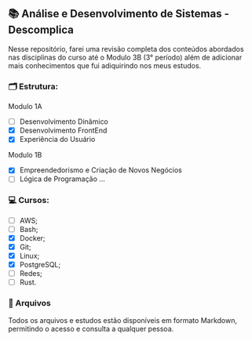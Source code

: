 ## 📚 Análise e Desenvolvimento de Sistemas - Descomplica

Nesse repositório, farei uma revisão completa dos conteúdos abordados nas disciplinas do curso até o Modulo 3B (3° período) além de adicionar mais conhecimentos que fui adiquirindo nos meus estudos.

### 🗂️ Estrutura:

Modulo 1A
- [ ]  Desenvolvimento Dinâmico
- [X]  Desenvolvimento FrontEnd
- [X]  Experiência do Usuário

Modulo 1B
- [X]  Empreendedorismo e Criação de Novos Negócios
- [ ]  Lógica de Programação
...

### 💻 Cursos:
- [ ]  AWS;
- [ ]  Bash;
- [X]  Docker;
- [X]  Git;
- [X]  Linux;
- [X]  PostgreSQL;
- [ ]  Redes;
- [ ]  Rust.

### 💾 Arquivos 
Todos os arquivos e estudos estão disponíveis em formato Markdown, permitindo o acesso e consulta a qualquer pessoa.
